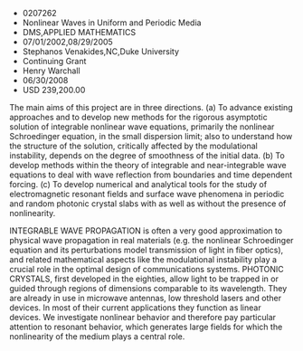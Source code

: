 
* 0207262
* Nonlinear Waves in Uniform and Periodic Media
* DMS,APPLIED MATHEMATICS
* 07/01/2002,08/29/2005
* Stephanos Venakides,NC,Duke University
* Continuing Grant
* Henry Warchall
* 06/30/2008
* USD 239,200.00

The main aims of this project are in three directions. (a) To advance existing
approaches and to develop new methods for the rigorous asymptotic solution of
integrable nonlinear wave equations, primarily the nonlinear Schroedinger
equation, in the small dispersion limit; also to understand how the structure of
the solution, critically affected by the modulational instability, depends on
the degree of smoothness of the initial data. (b) To develop methods within the
theory of integrable and near-integrable wave equations to deal with wave
reflection from boundaries and time dependent forcing. (c) To develop numerical
and analytical tools for the study of electromagnetic resonant fields and
surface wave phenomena in periodic and random photonic crystal slabs with as
well as without the presence of nonlinearity.

INTEGRABLE WAVE PROPAGATION is often a very good approximation to physical wave
propagation in real materials (e.g. the nonlinear Schroedinger equation and its
perturbations model transmission of light in fiber optics), and related
mathematical aspects like the modulational instability play a crucial role in
the optimal design of communications systems. PHOTONIC CRYSTALS, first developed
in the eighties, allow light to be trapped in or guided through regions of
dimensions comparable to its wavelength. They are already in use in microwave
antennas, low threshold lasers and other devices. In most of their current
applications they function as linear devices. We investigate nonlinear behavior
and therefore pay particular attention to resonant behavior, which generates
large fields for which the nonlinearity of the medium plays a central role.
